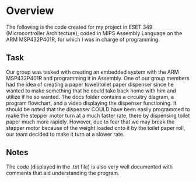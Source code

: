 # Overview
The following is the code created for my project in ESET 349 (Microcontroller Architecture), coded in MIPS Assembly Language on the ARM MSP432P401R, for which I was in charge of programming.

## Task
Our group was tasked with creating an embedded system with the ARM MSP432P401R and programming it in Assembly. One of our group members had the idea of creating a paper towel/toilet paper dispenser since he wanted to make something that he could take back home with him and utilize if he so wanted. The docs folder contains a circuitry diagram, a program flowchart, and a video displaying the dispenser functioning. It should be noted that the dispenser COULD have been easily programmed to make the stepper motor turn at a much faster rate, there by dispensing toilet paper much more rapidly. However, due to fear that we may break the stepper motor because of the weight loaded onto it by the toilet paper roll, our team decided to make it turn at a slower rate.

## Notes
The code (displayed in the .txt file) is also very well documented with comments that aid understanding the program.

